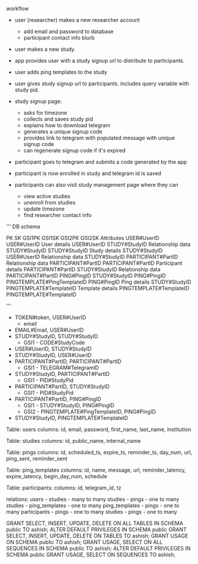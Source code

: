 
workflow
- user (researcher) makes a new researcher account
    - add email and password to database
    - participant contact info blurb
- user makes a new study. 
- app provides user with a study signup url to distribute to participants.
- user adds ping templates to the study
- user gives study signup url to participants. includes query variable with study pid.
- study signup page:
    - asks for timezone
    - collects and saves study pid
    - explains how to download telegram
    - generates a unique signup code
    - provides link to telegram with populated message with unique signup code
    - can regenerate signup code if it's expired
- participant goes to telegram and submits a code generated by the app
- participant is now enrolled in study and telegram id is saved 

- participants can also visit study management page where they can
    - view active studies
    - unenroll from studies
    - update timezone
    - find researcher contact info



'''
DB schema

PK                      SK                          GSI1PK           GSI1SK           GSI2PK           GSI2SK           Attributes
USER#UserID             USER#UserID                                                                                     User details
USER#UserID             STUDY#StudyID                                                                                   Relationship data
STUDY#StudyID           STUDY#StudyID                                                                                   Study details
STUDY#StudyID           USER#UserID                                                                                     Relationship data
STUDY#StudyID           PARTICIPANT#PartID                                                                              Relationship data
PARTICIPANT#PartID      PARTICIPANT#PartID                                                                              Participant details
PARTICIPANT#PartID      STUDY#StudyID                                                                                   Relationship data
PARTICIPANT#PartID      PING#PingID           STUDY#StudyID    PING#PingID    PINGTEMPLATE#PingTemplateID    PING#PingID    Ping details
STUDY#StudyID           PINGTEMPLATE#TemplateID                                                                         Template details
PINGTEMPLATE#TemplateID PINGTEMPLATE#TemplateID

'''
- TOKEN#token, USER#UserID
    - email
- EMAIL#Email, USER#UserID
- STUDY#StudyID, STUDY#StudyID
    - GSI1 - CODE#StudyCode
- USER#UserID, STUDY#StudyID 
- STUDY#StudyID, USER#UserID 
- PARTICIPANT#PartID, PARTICIPANT#PartID
    - GSI1 - TELEGRAM#TelegramID
- STUDY#StudyID, PARTICIPANT#PartID
    - GSI1 - PID#StudyPid
- PARTICIPANT#PartID, STUDY#StudyID
    - GSI1 - PID#StudyPid
- PARTICIPANT#PartID, PING#PingID
    - GSI1 - STUDY#StudyID, PING#PingID
    - GSI2 - PINGTEMPLATE#PingTemplateID, PING#PingID
- STUDY#StudyID, PINGTEMPLATE#TemplateID


Table: users
columns: id, email, password, first_name, last_name, institution

Table: studies
columns: id, public_name, internal_name

Table: pings
columns: id, scheduled_ts, expire_ts, reminder_ts, day_num, url, ping_sent, reminder_sent

Table: ping_templates
columns: id, name, message, url, reminder_latency, expire_latency, begin_day_num, schedule

Table: participants:
columns: id, telegram_id, tz

relations:
users - studies - many to many
studies - pings - one to many
studies - ping_templates - one to many
ping_templates - pings - one to many
participants - pings - one to many
studies - pings - one to many



GRANT SELECT, INSERT, UPDATE, DELETE ON ALL TABLES IN SCHEMA public TO ashish;
ALTER DEFAULT PRIVILEGES IN SCHEMA public GRANT SELECT, INSERT, UPDATE, DELETE ON TABLES TO ashish;
GRANT USAGE ON SCHEMA public TO ashish;
GRANT USAGE, SELECT ON ALL SEQUENCES IN SCHEMA public TO ashish;
ALTER DEFAULT PRIVILEGES IN SCHEMA public GRANT USAGE, SELECT ON SEQUENCES TO ashish;
